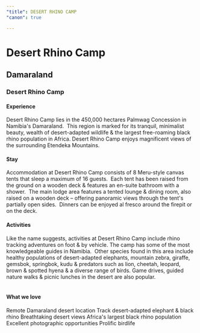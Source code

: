 ```yaml
---
"title": DESERT RHINO CAMP
"canon": true

---
```


# Desert Rhino Camp
## Damaraland
### Desert Rhino Camp

#### Experience
Desert Rhino Camp lies in the 450,000 hectares Palmwag Concession in Namibia's Damaraland.  
This region is marked for its tranquil, minimalist beauty, wealth of desert-adapted wildlife &amp; the largest free-roaming black rhino population in Africa.
Desert Rhino Camp enjoys magnificent views of the surrounding Etendeka Mountains.

#### Stay
Accommodation at Desert Rhino Camp consists of 8 Meru-style canvas tents that sleep a maximum of 16 guests.  
Each tent has been raised from the ground on a wooden deck &amp; features an en-suite bathroom with a shower.  
The main lodge area features a tented lounge &amp; dining room, also raised on a wooden deck – offering panoramic views through the tent's partially open sides.  
Dinners can be enjoyed al fresco around the firepit or on the deck.

#### Activities
Like the name suggests, activities at Desert Rhino Camp include rhino tracking adventures on foot &amp; by vehicle.  The camp has some of the most knowledgeable guides in Namibia. 
Other species found in this area include healthy populations of desert-adapted elephants, mountain zebra, giraffe, gemsbok, springbok, kudu &amp; predators such as lion, cheetah, leopard, brown &amp; spotted hyena &amp; a diverse range of birds.
Game drives, guided nature walks &amp; picnic lunches in the desert are also popular.  
 
 
 


#### What we love
Remote Damaraland desert location
Track desert-adapted elephant &amp; black rhino
Breathtaking desert views
Africa's largest black rhino population 
Excellent photographic opportunities
Prolific birdlife